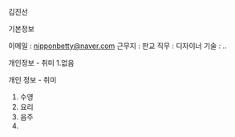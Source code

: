 김진선

기본정보

이메일 :  nipponbetty@naver.com
근무지 :  판교
직무 : 디자이너
기술 : .. 

개인정보 - 취미
1.없음

개인 정보 - 취미
1. 수영
2. 요리
3. 음주
4. 
